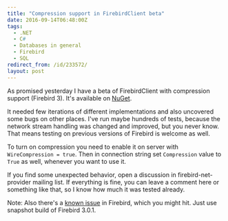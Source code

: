 ```yaml
---
title: "Compression support in FirebirdClient beta"
date: 2016-09-14T06:48:00Z
tags:
  - .NET
  - C#
  - Databases in general
  - Firebird
  - SQL
redirect_from: /id/233572/
layout: post
---
```

As promised yesterday I have a beta of FirebirdClient with compression support (Firebird 3). It's available on [NuGet][1].

<!-- excerpt -->

It needed few iterations of different implementations and also uncovered some bugs on other places. I've run maybe hundreds of tests, because the network stream handling was changed and improved, but you never know. That means testing on previous versions of Firebird is welcome as well.

To turn on compression you need to enable it on server with `WireCompression = true`. Then in connection string set `Compression` value to `True` as well, whenever you want to use it.

If you find some unexpected behavior, open a discussion in firebird-net-provider mailing list. If everything is fine, you can leave a comment here or something like that, so I know how much it was tested already. 

Note: Also there's a [known issue][2] in Firebird, which you might hit. Just use snapshot build of Firebird 3.0.1.

[1]: https://www.nuget.org/packages/FirebirdSql.Data.FirebirdClient/5.5.0-beta1
[2]: http://tracker.firebirdsql.org/browse/CORE-5347